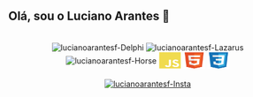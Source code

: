 ## Olá, sou o Luciano Arantes 👋

<div align="center">
 <div style="display: inline_block" align="center"><br>
    <img align="center" alt="lucianoarantesf-Delphi" height="35" width="35"src="https://www.embarcadero.com/images/logos/delphi-logo-1024.png">
       <img align="center" alt="lucianoarantesf-Lazarus" height="40" width="40" src="https://upload.wikimedia.org/wikipedia/commons/8/80/Lazarus_Logo_%28new%29.png">
   <img align="center" alt="lucianoarantesf-Horse" height="30" width="40"src="https://github.com/HashLoad/horse/blob/master/img/horse.png">
  <img align="center" alt="lucianoarantesf-Js" height="30" width="40" src="https://raw.githubusercontent.com/devicons/devicon/master/icons/javascript/javascript-plain.svg">
  <img align="center" alt="lucianoarantesf-HTML" height="30" width="40" src="https://raw.githubusercontent.com/devicons/devicon/master/icons/html5/html5-original.svg">
  <img align="center" alt="lucianoarantesf-CSS" height="30" width="40" src="https://raw.githubusercontent.com/devicons/devicon/master/icons/css3/css3-original.svg">
<br>

</div>
 <div style="display: inline_block" align="center"><br>
   <a href="https://www.linkedin.com/in/luciano-arantes-filho/" ><img align="center" alt="lucianoarantesf-Insta" src="https://img.shields.io/badge/LinkedIn-0077B5?style=for-the-badge&logo=linkedin&logoColor=white" />
 </a> 
 </div>
